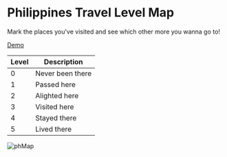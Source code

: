 # Philippines Travel Level Map

Mark the places you've visited and see which other more you wanna go to!

[Demo](https://ossphilippines.github.io/philippines-travel-level-map/#/map)

| Level | Description |
| ----- | ----------- |
| 0 | Never been there |
| 1 | Passed here |
| 2 | Alighted here |
| 3 | Visited here |
| 4 | Stayed there |
| 5 | Lived there |

![phMap](https://user-images.githubusercontent.com/8638243/232649713-3ca6430d-2163-477c-aa05-bd79a530fafd.jpg)
